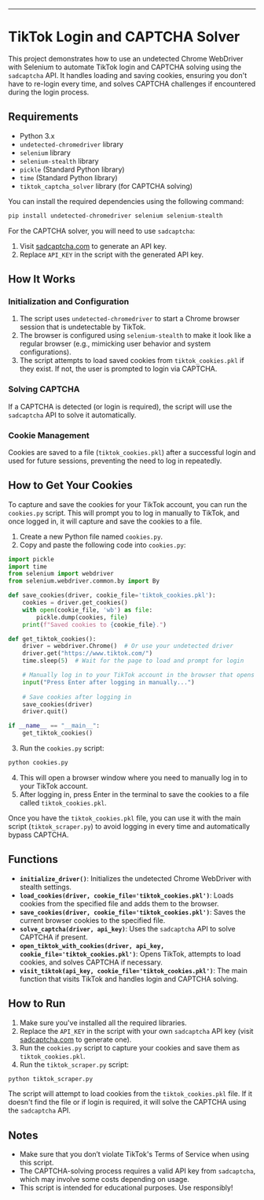 
---

# TikTok Login and CAPTCHA Solver

This project demonstrates how to use an undetected Chrome WebDriver with Selenium to automate TikTok login and CAPTCHA solving using the `sadcaptcha` API. It handles loading and saving cookies, ensuring you don't have to re-login every time, and solves CAPTCHA challenges if encountered during the login process.

## Requirements

- Python 3.x
- `undetected-chromedriver` library
- `selenium` library
- `selenium-stealth` library
- `pickle` (Standard Python library)
- `time` (Standard Python library)
- `tiktok_captcha_solver` library (for CAPTCHA solving)

You can install the required dependencies using the following command:

```bash
pip install undetected-chromedriver selenium selenium-stealth
```

For the CAPTCHA solver, you will need to use `sadcaptcha`:

1. Visit [sadcaptcha.com](https://www.sadcaptcha.com/) to generate an API key.  
2. Replace `API_KEY` in the script with the generated API key.

## How It Works

### Initialization and Configuration
1. The script uses `undetected-chromedriver` to start a Chrome browser session that is undetectable by TikTok.
2. The browser is configured using `selenium-stealth` to make it look like a regular browser (e.g., mimicking user behavior and system configurations).
3. The script attempts to load saved cookies from `tiktok_cookies.pkl` if they exist. If not, the user is prompted to login via CAPTCHA.

### Solving CAPTCHA
If a CAPTCHA is detected (or login is required), the script will use the `sadcaptcha` API to solve it automatically.

### Cookie Management
Cookies are saved to a file (`tiktok_cookies.pkl`) after a successful login and used for future sessions, preventing the need to log in repeatedly.

## How to Get Your Cookies

To capture and save the cookies for your TikTok account, you can run the `cookies.py` script. This will prompt you to log in manually to TikTok, and once logged in, it will capture and save the cookies to a file.

1. Create a new Python file named `cookies.py`.
2. Copy and paste the following code into `cookies.py`:

```python
import pickle
import time
from selenium import webdriver
from selenium.webdriver.common.by import By

def save_cookies(driver, cookie_file='tiktok_cookies.pkl'):
    cookies = driver.get_cookies()
    with open(cookie_file, 'wb') as file:
        pickle.dump(cookies, file)
    print(f"Saved cookies to {cookie_file}.")

def get_tiktok_cookies():
    driver = webdriver.Chrome()  # Or use your undetected driver
    driver.get("https://www.tiktok.com/")
    time.sleep(5)  # Wait for the page to load and prompt for login

    # Manually log in to your TikTok account in the browser that opens
    input("Press Enter after logging in manually...")
    
    # Save cookies after logging in
    save_cookies(driver)
    driver.quit()

if __name__ == "__main__":
    get_tiktok_cookies()
```

3. Run the `cookies.py` script:

```bash
python cookies.py
```

4. This will open a browser window where you need to manually log in to your TikTok account.
5. After logging in, press Enter in the terminal to save the cookies to a file called `tiktok_cookies.pkl`.

Once you have the `tiktok_cookies.pkl` file, you can use it with the main script (`tiktok_scraper.py`) to avoid logging in every time and automatically bypass CAPTCHA.

## Functions

- **`initialize_driver()`**: Initializes the undetected Chrome WebDriver with stealth settings.
- **`load_cookies(driver, cookie_file='tiktok_cookies.pkl')`**: Loads cookies from the specified file and adds them to the browser.
- **`save_cookies(driver, cookie_file='tiktok_cookies.pkl')`**: Saves the current browser cookies to the specified file.
- **`solve_captcha(driver, api_key)`**: Uses the `sadcaptcha` API to solve CAPTCHA if present.
- **`open_tiktok_with_cookies(driver, api_key, cookie_file='tiktok_cookies.pkl')`**: Opens TikTok, attempts to load cookies, and solves CAPTCHA if necessary.
- **`visit_tiktok(api_key, cookie_file='tiktok_cookies.pkl')`**: The main function that visits TikTok and handles login and CAPTCHA solving.

## How to Run

1. Make sure you've installed all the required libraries.
2. Replace the `API_KEY` in the script with your own `sadcaptcha` API key (visit [sadcaptcha.com](https://www.sadcaptcha.com/) to generate one).
3. Run the `cookies.py` script to capture your cookies and save them as `tiktok_cookies.pkl`.
4. Run the `tiktok_scraper.py` script:

```bash
python tiktok_scraper.py
```

The script will attempt to load cookies from the `tiktok_cookies.pkl` file. If it doesn't find the file or if login is required, it will solve the CAPTCHA using the `sadcaptcha` API.

## Notes

- Make sure that you don’t violate TikTok's Terms of Service when using this script.
- The CAPTCHA-solving process requires a valid API key from `sadcaptcha`, which may involve some costs depending on usage.
- This script is intended for educational purposes. Use responsibly!

